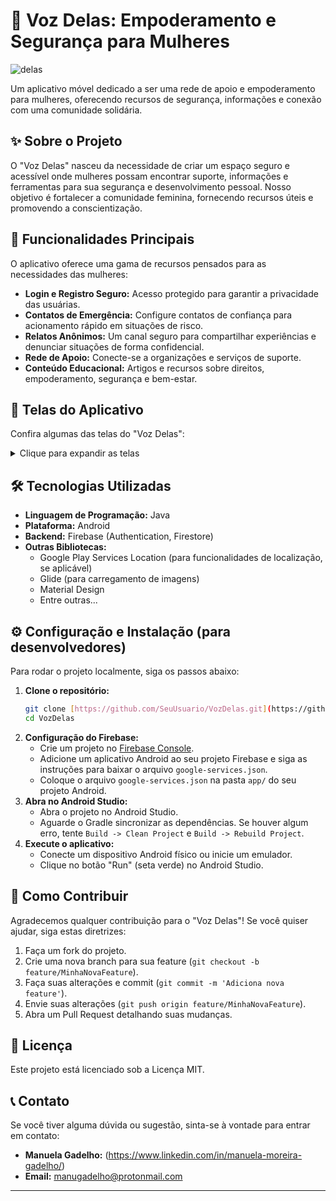 # 💜 Voz Delas: Empoderamento e Segurança para Mulheres

![delas](https://github.com/user-attachments/assets/6d6f0190-c2da-4897-90d5-46f664beca5e)

Um aplicativo móvel dedicado a ser uma rede de apoio e empoderamento para mulheres, oferecendo recursos de segurança, informações e conexão com uma comunidade solidária.

## ✨ Sobre o Projeto

O "Voz Delas" nasceu da necessidade de criar um espaço seguro e acessível onde mulheres possam encontrar suporte, informações e ferramentas para sua segurança e desenvolvimento pessoal. Nosso objetivo é fortalecer a comunidade feminina, fornecendo recursos úteis e promovendo a conscientização.

## 🚀 Funcionalidades Principais

O aplicativo oferece uma gama de recursos pensados para as necessidades das mulheres:

* **Login e Registro Seguro:** Acesso protegido para garantir a privacidade das usuárias.
* **Contatos de Emergência:** Configure contatos de confiança para acionamento rápido em situações de risco.
* **Relatos Anônimos:** Um canal seguro para compartilhar experiências e denunciar situações de forma confidencial.
* **Rede de Apoio:** Conecte-se a organizações e serviços de suporte.
* **Conteúdo Educacional:** Artigos e recursos sobre direitos, empoderamento, segurança e bem-estar.

## 📱 Telas do Aplicativo

Confira algumas das telas do "Voz Delas":

<details>
  <summary>Clique para expandir as telas</summary>

| Tela de Login | Tela Principal |
|---------------|----------------|
| ![Tela de Login](![image](https://github.com/user-attachments/assets/47dca273-2b3e-4268-ad26-f00ff66861f4) | ![Tela Principal](![image](https://github.com/user-attachments/assets/2283f445-a87b-423b-945c-c686437ea8a4)) |

| Contatos de Emergência | Relato Anônimo |
|-----------------------|----------------|
| ![Contatos de Emergência](![image](https://github.com/user-attachments/assets/8536bc2c-9b81-4adf-be10-e19461c8b99a)
) | ![Relato Anônimo](![image](https://github.com/user-attachments/assets/3980f938-79d8-44d9-aaf1-49a0c36c2b9c)
) |

| Rede de Apoio | Conteúdo Educacional (Lista) |
|---------------|-----------------------------|
| ![Rede de Apoio](![image](https://github.com/user-attachments/assets/5d7c780a-7ce3-4202-a06a-31b57904eed6)
) | ![Conteúdo Educacional Lista](![image](https://github.com/user-attachments/assets/5fb91661-d752-4c46-899e-13d9337ccd5b)
) |

| Detalhe do Conteúdo Educacional | Oportunidades de Empoderamento |
|---------------------------------|--------------------------------|
| ![Detalhe do Conteúdo](![image](https://github.com/user-attachments/assets/e38914a1-29ba-427d-bc6e-48e7db464225)

</details>

## 🛠️ Tecnologias Utilizadas

* **Linguagem de Programação:** Java
* **Plataforma:** Android
* **Backend:** Firebase (Authentication, Firestore)
* **Outras Bibliotecas:**
    * Google Play Services Location (para funcionalidades de localização, se aplicável)
    * Glide (para carregamento de imagens)
    * Material Design
    * Entre outras...

## ⚙️ Configuração e Instalação (para desenvolvedores)

Para rodar o projeto localmente, siga os passos abaixo:

1.  **Clone o repositório:**
    ```bash
    git clone [https://github.com/SeuUsuario/VozDelas.git](https://github.com/SeuUsuario/VozDelas.git)
    cd VozDelas
    ```
2.  **Configuração do Firebase:**
    * Crie um projeto no [Firebase Console](https://console.firebase.google.com/).
    * Adicione um aplicativo Android ao seu projeto Firebase e siga as instruções para baixar o arquivo `google-services.json`.
    * Coloque o arquivo `google-services.json` na pasta `app/` do seu projeto Android.
3.  **Abra no Android Studio:**
    * Abra o projeto no Android Studio.
    * Aguarde o Gradle sincronizar as dependências. Se houver algum erro, tente `Build -> Clean Project` e `Build -> Rebuild Project`.
4.  **Execute o aplicativo:**
    * Conecte um dispositivo Android físico ou inicie um emulador.
    * Clique no botão "Run" (seta verde) no Android Studio.

## 🤝 Como Contribuir

Agradecemos qualquer contribuição para o "Voz Delas"! Se você quiser ajudar, siga estas diretrizes:

1.  Faça um fork do projeto.
2.  Crie uma nova branch para sua feature (`git checkout -b feature/MinhaNovaFeature`).
3.  Faça suas alterações e commit (`git commit -m 'Adiciona nova feature'`).
4.  Envie suas alterações (`git push origin feature/MinhaNovaFeature`).
5.  Abra um Pull Request detalhando suas mudanças.

## 📄 Licença

Este projeto está licenciado sob a Licença MIT. 

## 📞 Contato

Se você tiver alguma dúvida ou sugestão, sinta-se à vontade para entrar em contato:

* **Manuela Gadelho:** (https://www.linkedin.com/in/manuela-moreira-gadelho/)
* **Email:** manugadelho@protonmail.com

---
